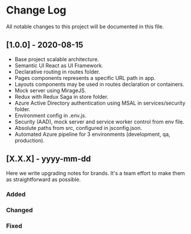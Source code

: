 # Change Log

All notable changes to this project will be documented in this file.

## [1.0.0] - 2020-08-15

-   Base project scalable architecture.
-   Semantic UI React as UI Framework.
-   Declarative routing in routes folder.
-   Pages components represents a specific URL path in app.
-   Layouts components may be used in routes declaration or containers.
-   Mock server using MirageJS.
-   Redux with Redux Saga in store folder.
-   Azure Active Directory authentication using MSAL in services/security folder.
-   Environment config in .env.js.
-   Security (AAD), mock server and service worker control from env file.
-   Absolute paths from src, configured in jsconfig.json.
-   Automated Azure pipeline for 3 environments (development, qa, production).

## [X.X.X] - yyyy-mm-dd

Here we write upgrading notes for brands. It's a team effort to make them as
straightforward as possible.

### Added

### Changed

### Fixed
